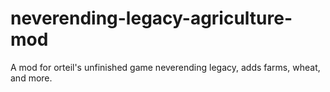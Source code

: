# neverending-legacy-agriculture-mod
A mod for orteil's unfinished game neverending legacy, adds farms, wheat, and more.
